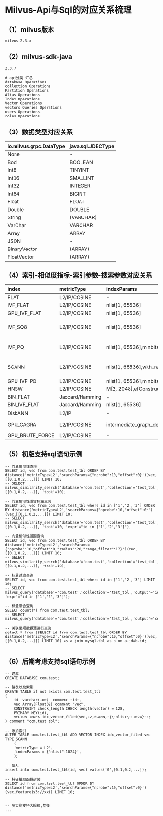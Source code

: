 
#  Milvus-Api与Sql的对应关系梳理


## （1）milvus版本

```shell
milvus 2.3.x
```

## （2）milvus-sdk-java

```shell
2.3.7

# api分类 汇总 
database Operations
collection Operations
Partition Operations
Alias Operations
Index Operations
Vector Operations
vectors Queries Operations
users Operations
roles Operations
```

## （3）数据类型对应关系

| io.milvus.grpc.DataType | java.sql.JDBCType |
|:------------------------|:------------------|
| None                    | -                 |
| Bool                    | BOOLEAN           | 
| Int8                    | TINYINT           |
| Int16                   | SMALLINT          |
| Int32                   | INTEGER           |
| Int64                   | BIGINT            |
| Float                   | FLOAT             |
| Double                  | DOUBLE            |
| String                  | (VARCHAR)         |
| VarChar                 | VARCHAR           |
| Array                   | ARRAY             |
| JSON                    | -                 |
| BinaryVector            | (ARRAY)           |
| FloatVector             | (ARRAY)           |

## （4）索引-相似度指标-索引参数-搜索参数对应关系

| index           | metricType        | indexParams                                                               | searchParams                                                                 | search_limit | 
|:----------------|:------------------|:--------------------------------------------------------------------------|:-----------------------------------------------------------------------------|:-------------|
| FLAT            | L2/IP/COSINE      | -                                                                         | metric_type                                                                  |              |
| IVF_FLAT        | L2/IP/COSINE      | nlist[1, 65536]                                                           | nprobe[1, nlist]                                                             |              |
| GPU_IVF_FLAT    | L2/IP/COSINE      | nlist[1, 65536]                                                           | nprobe[1, nlist]                                                             | topK<=256    |
| IVF_SQ8         | L2/IP/COSINE      | nlist[1, 65536]                                                           | nprobe[1, nlist],max_empty_result_buckets[1, 65535]                          |              |
| IVF_PQ          | L2/IP/COSINE      | nlist[1, 65536],m,nbits[1, 16]                                            | nprobe[1, nlist],max_empty_result_buckets[1, 65535]                          |              |
| SCANN           | L2/IP/COSINE      | nlist[1, 65536],with_raw_data[True/False]                                 | nprobe[1, nlist],reorder_k[top_k, ∞],radius[1, nlist],range_filter[top_k, ∞] |              |
| GPU_IVF_PQ      | L2/IP/COSINE      | nlist[1, 65536],m,nbits[1, 16]                                            | nprobe[1, nlist]                                                             | topK<=1024   |
| HNSW            | L2/IP/COSINE      | M[2, 2048],efConstruction[1, int_max]                                     | ef[top_k, int_max]                                                           |              |
| BIN_FLAT        | Jaccard/Hamming   | -                                                                         | metric_type                                                                  |              |
| BIN_IVF_FLAT    | Jaccard/Hamming   | nlist[1, 65536]                                                           | nprobe[1, nlist]                                                             |              |
| DiskANN         | L2/IP             | -                                                                         | search_list[topk，int32_max]                                                  |              |
| GPU_CAGRA       | L2/IP/COSINE      | intermediate_graph_degree,graph_degree,build_algo,cache_dataset_on_device | itopk_size,search_width, min_iterations/max_iterations,team_size             |              |
| GPU_BRUTE_FORCE | L2/IP/COSINE      | -                                                                         | metric_type                                                                  |              |

## （5）初版支持sql语句示例

```mysql
-- 向量相似性查询
SELECT id, vec from com.test.test_tbl ORDER BY distance('metricType=L2','searchParams={"nprobe":10,"offset":0}')(vec,[[0.1,0.2,...]]) LIMIT 10;
-- SELECT milvus_similarity_search('database'='com.test','collection'='test_tbl','output'='id,vec','metricType'='L2','searchParams'='{"nprobe":10,"offset":0}','vectorfiled'='vec','vectors'=[[0.1,0.2,...]], 'topk'=10);

-- 向量相似性混合标量查询
SELECT id, vec from com.test.test_tbl where id in ['1','2','3'] ORDER BY distance('metricType=L2','searchParams={"nprobe":10,"offset":0}')(vec,[[0.1,0.2,...]]) LIMIT 10;
-- SELECT milvus_similarity_search('database'='com.test','collection'='test_tbl','output'='id,vec','metricType'='L2','searchParams'='{"nprobe":10,"offset":0}','vectorfiled'='vec','vectors'=[[0.1,0.2,...]], 'topk'=10, 'expr'="id in ['1','2','3']");

-- 向量相似性范围查询
SELECT id, vec from com.test.test_tbl ORDER BY distance('metricType=L2','searchParams={"nprobe":10,"offset":0,"radius":20,"range_filter":17}')(vec,[[0.1,0.2,...]]) LIMIT 10;
-- SELECT milvus_similarity_search('database'='com.test','collection'='test_tbl','output'='id,vec','metricType'='L2','searchParams'='{"nprobe":10,"offset":0,"radius":20,"range_filter":17}','vectorfiled'='vec','vectors'=[[0.1,0.2,...]], 'topk'=10);

-- 标量过滤查询
SELECT id, vec from com.test.test_tbl where id in ['1','2','3'] LIMIT 10;
-- SELECT milvus_query('database'='com.test','collection'='test_tbl','output'='id,vec','topk'=10, 'expr'="id in ['1','2','3']");

-- 标量聚合查询
SELECT count(*) from com.test.test_tbl;
-- SELECT milvus_query('database'='com.test','collection'='test_tbl','output'='count(*)'");

-- 关联常规数据源进行查询
select * from (SELECT id from com.test.test_tbl ORDER BY distance('metricType=L2','searchParams={"nprobe":10,"offset":0}')(vec,[[0.1,0.2,...]]) LIMIT 10) as a join mysql.tbl as b on a.id=b.id;


```

## （6）后期考虑支持sql语句示例

```mysql
-- 建库
CREATE DATABASE com.test;

-- 建表以及索引
CREATE TABLE if not exists com.test.test_tbl
(
    id  varchar(100)  comment "id",
    vec Array(Float32) comment "vec",
    CONSTRAINT check_length CHECK length(vector) = 128,
    PRIMARY KEY(id),
    VECTOR INDEX idx_vector_filed(vec,L2,SCANN,"{\"nlist\":1024}");
) comment "com.test tbl";

-- 添加索引
ALTER TABLE com.test.test_tbl ADD VECTOR INDEX idx_vector_filed vec TYPE SCANN
    (
    'metricType = L2',
    'indexParams = {"nlist":1024}',
    );

-- 插入
insert into com.test.test_tbl(id, vec) values('0',[0.1,0.2,...]);

-- 特征抽取函数封装
SELECT id from com.test.test_tbl ORDER BY distance('metricType=L2','searchParams={"nprobe":10,"offset":0}')(vec,feature(s3://xx)) LIMIT 10;


-- 多实例支持大规模,均衡
...
```


